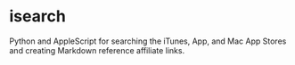 isearch
=======

Python and AppleScript for searching the iTunes, App, and Mac App Stores and creating Markdown reference affiliate links.
